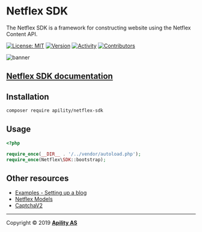 # Netflex SDK

The Netflex SDK is a framework for constructing website using the Netflex Content API.

[![License: MIT](https://img.shields.io/github/license/apility/netflex-sdk.svg)](https://opensource.org/licenses/MIT)
[![Version](https://img.shields.io/github/tag/apility/netflex-sdk.svg?label=version)](https://github.com/apility/netflex-sdk/releases/latest)
[![Activity](https://img.shields.io/github/commit-activity/m/apility/netflex-sdk.svg)](https://github.com/apility/netflex-sdk/pulse)
[![Contributors](https://img.shields.io/github/contributors/apility/netflex-sdk.svg?color=green)](https://github.com/apility/netflex-sdk/graphs/contributors)

![banner](https://d3lnipq2e3xuc0.cloudfront.net/media/o/1557406595/banner.png)

## [Netflex SDK documentation](https://docs.netflex.dev)

## Installation

```bash
composer require apility/netflex-sdk
```

## Usage

```php
<?php

require_once(__DIR__ . '/../vendor/autoload.php');
require_once(Netflex\SDK::bootstrap);
```

## Other resources

* [Examples - Setting up a blog](docs/Examples/Blog.md)
* [Netflex Models](docs/Models.md)
* [CaptchaV2](docs/CaptchaV2.md)

<hr>

Copyright &copy; 2019 **[Apility AS](https://apility.no)**

